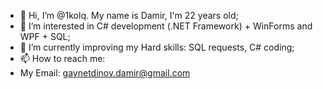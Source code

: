 - 👋 Hi, I’m @1kolq. My name is Damir, I'm 22 years old;
- 👀 I’m interested in C# development (.NET Framework) + WinForms and WPF + SQL;
- 🌱 I’m currently improving my Hard skills: SQL requests, C# coding;
- 📫 How to reach me:
- My Email: gaynetdinov.damir@gmail.com
<!---
1kolq/1kolq is a ✨ special ✨ repository because its `README.md` (this file) appears on your GitHub profile.
You can click the Preview link to take a look at your changes.
--->
